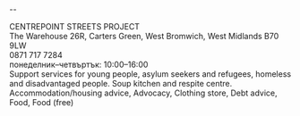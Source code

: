
--

CENTREPOINT STREETS PROJECT  
The Warehouse 26R, Carters Green, West Bromwich, West Midlands B70 9LW  
0871 717 7284  
понеделник–четвъртък: 10:00–16:00  
Support services for young people, asylum seekers and refugees, homeless and disadvantaged people. Soup kitchen and respite centre.  
Accommodation/housing advice, Advocacy, Clothing store, Debt advice, Food, Food (free)  
  
